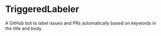 # TriggeredLabeler
A GitHub bot to label issues and PRs automatically based on keywords in the title and body.
